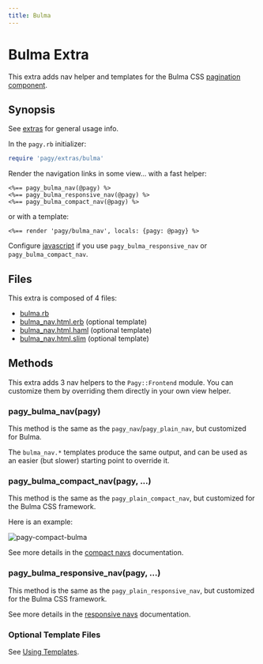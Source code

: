 ```yaml
---
title: Bulma
---
```

# Bulma Extra

This extra adds nav helper and templates for the Bulma CSS [pagination component](https://bulma.io/documentation/components/pagination).

## Synopsis

See [extras](../extras.md) for general usage info.

In the `pagy.rb` initializer:

```ruby
require 'pagy/extras/bulma'
```

Render the navigation links in some view...
with a fast helper:

```erb
<%== pagy_bulma_nav(@pagy) %>
<%== pagy_bulma_responsive_nav(@pagy) %>
<%== pagy_bulma_compact_nav(@pagy) %>
```

or with a template:

```erb
<%== render 'pagy/bulma_nav', locals: {pagy: @pagy} %>
```

Configure [javascript](../extras.md#javascript) if you use `pagy_bulma_responsive_nav` or `pagy_bulma_compact_nav`.

## Files

This extra is composed of 4 files:

- [bulma.rb](https://github.com/ddnexus/pagy/blob/master/lib/pagy/extras/bulma.rb)
- [bulma_nav.html.erb](https://github.com/ddnexus/pagy/blob/master/lib/templates/bulma_nav.html.erb) (optional template)
- [bulma_nav.html.haml](https://github.com/ddnexus/pagy/blob/master/lib/templates/bulma_nav.html.haml) (optional template)
- [bulma_nav.html.slim](https://github.com/ddnexus/pagy/blob/master/lib/templates/bulma_nav.html.slim)  (optional template)

## Methods

This extra adds 3 nav helpers to the `Pagy::Frontend` module. You can customize them by overriding them directly in your own view helper.

### pagy_bulma_nav(pagy)

This method is the same as the `pagy_nav`/`pagy_plain_nav`, but customized for Bulma.

The `bulma_nav.*` templates produce the same output, and can be used as an easier (but slower) starting point to override it.

### pagy_bulma_compact_nav(pagy, ...)

This method is the same as the `pagy_plain_compact_nav`, but customized for the Bulma CSS framework.

Here is an example:

![pagy-compact-bulma](../assets/images/pagy-compact-bulma-g.png)

See more details in the [compact navs](plain.md#compact-navs) documentation.

### pagy_bulma_responsive_nav(pagy, ...)

This method is the same as the `pagy_plain_responsive_nav`, but customized for the Bulma CSS framework.

See more details in the [responsive navs](plain.md#responsive-navs) documentation.

### Optional Template Files

See [Using Templates](../how-to.md#using-templates).

